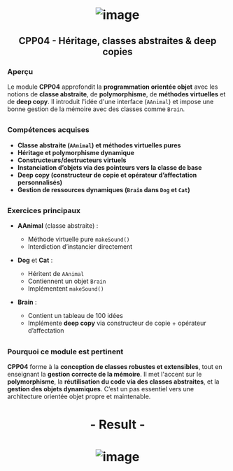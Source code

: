 # <p align="center"> ![image](https://github.com/ChrstphrChevalier/42Cursus/assets/146819291/a772c304-b7fa-45e5-a0c2-6e8b8c43081c) </p>

## <p align="center"> CPP04 - Héritage, classes abstraites & deep copies </p>

### Aperçu

Le module **CPP04** approfondit la **programmation orientée objet** avec les notions de **classe abstraite**, de **polymorphisme**, de **méthodes virtuelles** et de **deep copy**. Il introduit l'idée d'une interface (`AAnimal`) et impose une bonne gestion de la mémoire avec des classes comme `Brain`.

##

### Compétences acquises

- **Classe abstraite (`AAnimal`) et méthodes virtuelles pures**
- **Héritage et polymorphisme dynamique**
- **Constructeurs/destructeurs virtuels**
- **Instanciation d’objets via des pointeurs vers la classe de base**
- **Deep copy (constructeur de copie et opérateur d’affectation personnalisés)**
- **Gestion de ressources dynamiques (`Brain` dans `Dog` et `Cat`)**

##

### Exercices principaux

- **AAnimal** (classe abstraite) :
  - Méthode virtuelle pure `makeSound()`
  - Interdiction d’instancier directement

- **Dog** et **Cat** :
  - Héritent de `AAnimal`
  - Contiennent un objet `Brain`
  - Implémentent `makeSound()`

- **Brain** :
  - Contient un tableau de 100 idées
  - Implémente **deep copy** via constructeur de copie + opérateur d’affectation

##

### Pourquoi ce module est pertinent

**CPP04** forme à la **conception de classes robustes et extensibles**, tout en enseignant la **gestion correcte de la mémoire**. Il met l'accent sur le **polymorphisme**, la **réutilisation du code via des classes abstraites**, et la **gestion des objets dynamiques**. C’est un pas essentiel vers une architecture orientée objet propre et maintenable.

##

# <p align="center"> - Result - </p>

# <p align="center"> ![image](https://github.com/ChrstphrChevalier/42Cursus/assets/146819291/15dcab09-e7ae-4576-af31-4b94ded0bed1) </p>

